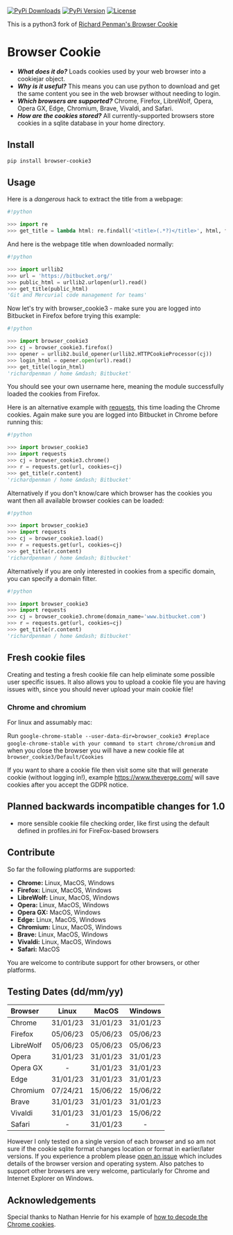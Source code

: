 [![PyPi Downloads][PyPi-downloads]][PyPi-url]
[![PyPi Version][PyPi-version]][PyPi-url]
[![License][License-shield]][License-url]

This is a python3 fork of [Richard Penman's Browser Cookie](https://github.com/richardpenman/browsercookie)

# Browser Cookie

* ***What does it do?*** Loads cookies used by your web browser into a cookiejar object.
* ***Why is it useful?*** This means you can use python to download and get the same content you see in the web browser without needing to login.
* ***Which browsers are supported?*** Chrome, Firefox, LibreWolf, Opera, Opera GX, Edge, Chromium, Brave, Vivaldi, and Safari.
* ***How are the cookies stored?*** All currently-supported browsers store cookies in a sqlite database in your home directory.

## Install
```bash
pip install browser-cookie3
```

## Usage

Here is a *dangerous* hack to extract the title from a webpage:
```python
#!python

>>> import re
>>> get_title = lambda html: re.findall('<title>(.*?)</title>', html, flags=re.DOTALL)[0].strip()
```

And here is the webpage title when downloaded normally:
```python
#!python

>>> import urllib2
>>> url = 'https://bitbucket.org/'
>>> public_html = urllib2.urlopen(url).read()
>>> get_title(public_html)
'Git and Mercurial code management for teams'
```

Now let's try with browser_cookie3 - make sure you are logged into Bitbucket in Firefox before trying this example:
```python
#!python

>>> import browser_cookie3
>>> cj = browser_cookie3.firefox()
>>> opener = urllib2.build_opener(urllib2.HTTPCookieProcessor(cj))
>>> login_html = opener.open(url).read()
>>> get_title(login_html)
'richardpenman / home &mdash; Bitbucket'
```

You should see your own username here, meaning the module successfully loaded the cookies from Firefox.

Here is an alternative example with [requests](http://docs.python-requests.org/en/latest/), this time loading the Chrome cookies. Again make sure you are logged into Bitbucket in Chrome before running this:
```python
#!python

>>> import browser_cookie3
>>> import requests
>>> cj = browser_cookie3.chrome()
>>> r = requests.get(url, cookies=cj)
>>> get_title(r.content)
'richardpenman / home &mdash; Bitbucket'
```

Alternatively if you don't know/care which browser has the cookies you want then all available browser cookies can be loaded:
```python
#!python

>>> import browser_cookie3
>>> import requests
>>> cj = browser_cookie3.load()
>>> r = requests.get(url, cookies=cj)
>>> get_title(r.content)
'richardpenman / home &mdash; Bitbucket'
```

Alternatively if you are only interested in cookies from a specific domain, you can specify a domain filter.
```python
#!python

>>> import browser_cookie3
>>> import requests
>>> cj = browser_cookie3.chrome(domain_name='www.bitbucket.com')
>>> r = requests.get(url, cookies=cj)
>>> get_title(r.content)
'richardpenman / home &mdash; Bitbucket'
```
## Fresh cookie files
Creating and testing a fresh cookie file can help eliminate some possible user specific issues. It also allows you to upload a cookie file you are having issues with, since you should never upload your main cookie file!
### Chrome and chromium
For linux and assumably mac:

Run `google-chrome-stable --user-data-dir=browser_cookie3 #replace google-chrome-stable with your command to start chrome/chromium` and when you close the browser you will have a new cookie file at `browser_cookie3/Default/Cookies`

If you want to share a cookie file then visit some site that will generate cookie (without logging in!), example https://www.theverge.com/ will save cookies after you accept the GDPR notice.

## Planned backwards incompatible changes for 1.0
- more sensible cookie file checking order, like first using the default defined in profiles.ini for FireFox-based browsers

## Contribute
So far the following platforms are supported:

* **Chrome:** Linux, MacOS, Windows
* **Firefox:** Linux, MacOS, Windows
* **LibreWolf:** Linux, MacOS, Windows
* **Opera:** Linux, MacOS, Windows
* **Opera GX:** MacOS, Windows
* **Edge:** Linux, MacOS, Windows
* **Chromium:** Linux, MacOS, Windows
* **Brave:** Linux, MacOS, Windows
* **Vivaldi:** Linux, MacOS, Windows
* **Safari:** MacOS

You are welcome to contribute support for other browsers, or other platforms.

## Testing Dates  (dd/mm/yy)

Browser  |  Linux   |  MacOS   | Windows  |
:------  | :------: | :------: | :------: |
Chrome   | 31/01/23 | 31/01/23 | 31/01/23 |
Firefox  | 05/06/23 | 05/06/23 | 05/06/23 |
LibreWolf| 05/06/23 | 05/06/23 | 05/06/23 |
Opera    | 31/01/23 | 31/01/23 | 31/01/23 |
Opera GX |    -     | 31/01/23 | 31/01/23 |
Edge     | 31/01/23 | 31/01/23 | 31/01/23 |
Chromium | 07/24/21 | 15/06/22 | 15/06/22 |
Brave    | 31/01/23 | 31/01/23 | 31/01/23 |
Vivaldi  | 31/01/23 | 31/01/23 | 15/06/22 |
Safari   |    -     | 31/01/23 |    -     |

However I only tested on a single version of each browser and so am not sure if the cookie sqlite format changes location or format in earlier/later versions. If you experience a problem please [open an issue](https://github.com/borisbabic/browser_cookie3/issues/new) which includes details of the browser version and operating system. Also patches to support other browsers are very welcome, particularly for Chrome and Internet Explorer on Windows.

## Acknowledgements ##
Special thanks to Nathan Henrie for his example of [how to decode the Chrome cookies](http://n8henrie.com/2013/11/use-chromes-cookies-for-easier-downloading-with-python-requests/).

[PyPi-downloads]: https://img.shields.io/pypi/dm/browser-cookie3
[PyPi-url]: https://pypi.org/project/browser-cookie3/
[License-shield]: https://img.shields.io/github/license/borisbabic/browser_cookie3?color=00aaaa
[License-url]: https://github.com/borisbabic/browser_cookie3/blob/master/LICENSE
[PyPi-version]: https://img.shields.io/pypi/v/browser-cookie3?color=00aa00
